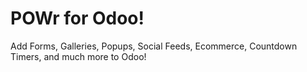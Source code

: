 # POWr for Odoo!
Add Forms, Galleries, Popups, Social Feeds, Ecommerce, Countdown Timers, and much more to Odoo!
